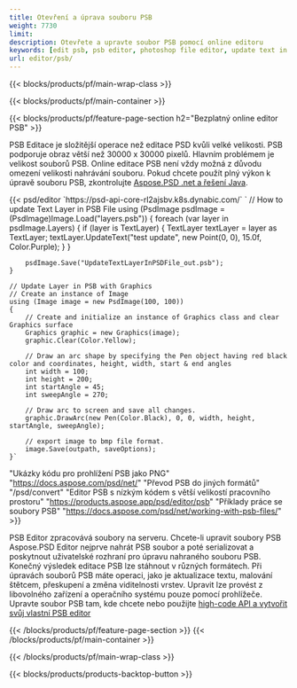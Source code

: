 ```yaml
---
title: Otevření a úprava souboru PSB
weight: 7730
limit: 
description: Otevřete a upravte soubor PSB pomocí online editoru
keywords: [edit psb, psb editor, photoshop file editor, update text in psb, update psb, open psb, update text in psb]
url: editor/psb/
---
```


{{< blocks/products/pf/main-wrap-class >}}

{{< blocks/products/pf/main-container >}}

{{< blocks/products/pf/feature-page-section h2="Bezplatný online editor PSB" >}}
<p>PSB Editace je složitější operace než editace PSD kvůli velké velikosti. PSB podporuje obraz větší než 30000 x 30000 pixelů. Hlavním problémem je velikost souborů PSB. Online editace PSB není vždy možná z důvodu omezení velikosti nahrávání souboru. Pokud chcete použít plný výkon k úpravě souboru PSB, zkontrolujte <a href="/psd/{{< lang-code >}}">Aspose.PSD .net a řešení Java</a>. </p>
{{< psd/editor `https://psd-api-core-rl2ajsbv.k8s.dynabic.com/` 
`	// How to update Text Layer in PSB File
	using (PsdImage psdImage = (PsdImage)Image.Load("layers.psb"))
  	{
		foreach (var layer in psdImage.Layers)
		{
			if (layer is TextLayer)
			{
				TextLayer textLayer = layer as TextLayer;
				textLayer.UpdateText("test update", new Point(0, 0), 15.0f, Color.Purple);
			}
		}

		psdImage.Save("UpdateTextLayerInPSDFile_out.psb");
	}
	
	// Update Layer in PSB with Graphics
	// Create an instance of Image
	using (Image image = new PsdImage(100, 100))
	{
		// Create and initialize an instance of Graphics class and clear Graphics surface
		Graphics graphic = new Graphics(image);
		graphic.Clear(Color.Yellow);

		// Draw an arc shape by specifying the Pen object having red black color and coordinates, height, width, start & end angles                 
		int width = 100;
		int height = 200;
		int startAngle = 45;
		int sweepAngle = 270;

		// Draw arc to screen and save all changes.
		graphic.DrawArc(new Pen(Color.Black), 0, 0, width, height, startAngle, sweepAngle);

		// export image to bmp file format.
		image.Save(outpath, saveOptions);
	}` 
"Ukázky kódu pro prohlížení PSB jako PNG"  "https://docs.aspose.com/psd/net/" 
"Převod PSB do jiných formátů"  "/psd/convert" 
"Editor PSB s nízkým kódem s větší velikostí pracovního prostoru" "https://products.aspose.app/psd/editor/psb" 
"Příklady práce se soubory PSB" "https://docs.aspose.com/psd/net/working-with-psb-files/" >}}
<p>PSB Editor zpracovává soubory na serveru. Chcete-li upravit soubory PSB Aspose.PSD Editor nejprve nahrát PSB soubor a poté serializovat a poskytnout uživatelské rozhraní pro úpravu nahraného souboru PSB. Konečný výsledek editace PSB lze stáhnout v různých formátech. Při úpravách souborů PSB máte operaci, jako je aktualizace textu, malování štětcem, přeskupení a změna viditelnosti vrstev. Upravit lze provést z libovolného zařízení a operačního systému pouze pomocí prohlížeče. Upravte soubor PSB tam, kde chcete nebo použijte <a href="https://docs.aspose.com/psd/net/working-with-psb-files/">high-code API a vytvořit svůj vlastní PSB editor</a></p>

{{< /blocks/products/pf/feature-page-section >}}
{{< /blocks/products/pf/main-container >}}


{{< /blocks/products/pf/main-wrap-class >}}

{{< blocks/products/products-backtop-button >}}
